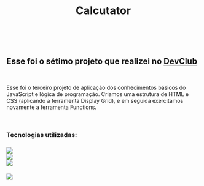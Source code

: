 <h1 align="center">Calcutator<h1>
  <br>
<h2>Esse foi o sétimo projeto que realizei no <a href="https://rodolfomori.com.br/devclub">DevClub<a></h2>
  <br>
<p>Esse foi o terceiro projeto de aplicação dos conhecimentos básicos do JavaScript e lógica de programação. Criamos uma estrutura de HTML e CSS (aplicando a ferramenta Display Grid), e em seguida  exercitamos novamente a ferramenta Functions.<p>
  <br> 
<h3>Tecnologias utilizadas:<h3>
<img src="https://img.shields.io/badge/HTML5-E34F26?style=for-the-badge&logo=html5&logoColor=white">
  <br>
<img src="https://img.shields.io/badge/CSS3-1572B6?style=for-the-badge&logo=css3&logoColor=white">
  <br>
<img src="https://img.shields.io/badge/JavaScript-F7DF1E?style=for-the-badge&logo=javascript&logoColor=black">
  <br>
  <br>
<img src="https://github.com/Brucaraujo777/Projeto7-Calculator/blob/main/assets/Captura%20de%20tela%20Calculator%202.png">
  <br>
  <br>

